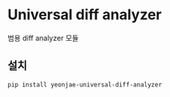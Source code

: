 # Universal diff analyzer

범용 diff analyzer 모듈

## 설치

```bash
pip install yeonjae-universal-diff-analyzer
```

